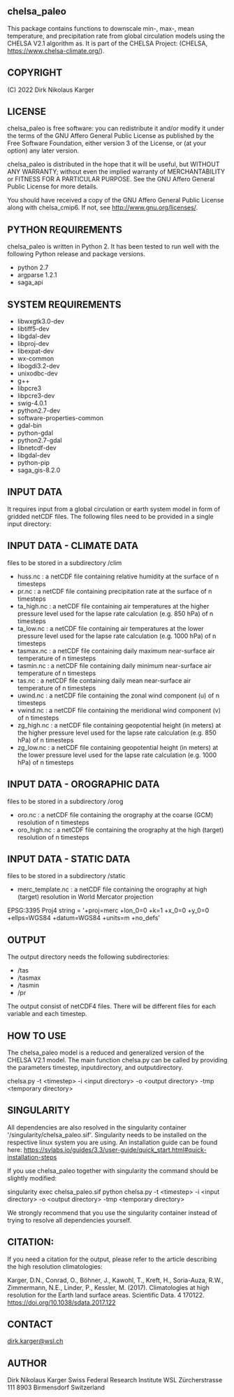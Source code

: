 chelsa_paleo
-----------
This package contains functions to downscale min-, max-, mean 
temperature, and precipitation rate from global circulation models
using the CHELSA V2.1 algorithm as. It is part of the
CHELSA Project: (CHELSA, <https://www.chelsa-climate.org/>).


COPYRIGHT
---------
(C) 2022 Dirk Nikolaus Karger


LICENSE
-------
chelsa_paleo is free software: you can redistribute it and/or modify it under
the terms of the GNU Affero General Public License as published by the
Free Software Foundation, either version 3 of the License, or
(at your option) any later version.

chelsa_paleo is distributed in the hope that it will be useful,
but WITHOUT ANY WARRANTY; without even the implied warranty of
MERCHANTABILITY or FITNESS FOR A PARTICULAR PURPOSE. See the
GNU Affero General Public License for more details.

You should have received a copy of the GNU Affero General Public License
along with chelsa_cmip6. If not, see <http://www.gnu.org/licenses/>.


PYTHON REQUIREMENTS
------------
chelsa_paleo is written in Python 2. It has been tested to run well with the
following Python release and package versions.
- python 2.7
- argparse 1.2.1
- saga_api


SYSTEM REQUIREMENTS
------------
- libwxgtk3.0-dev 
- libtiff5-dev 
- libgdal-dev 
- libproj-dev 
- libexpat-dev 
- wx-common 
- libogdi3.2-dev 
- unixodbc-dev
- g++ 
- libpcre3 
- libpcre3-dev 
- swig-4.0.1 
- python2.7-dev 
- software-properties-common 
- gdal-bin 
- python-gdal 
- python2.7-gdal 
- libnetcdf-dev 
- libgdal-dev
- python-pip 
- saga_gis-8.2.0 


INPUT DATA
------------
It requires input from a global circulation or earth system model in form of gridded 
netCDF files. The following files need to be provided in a single input directory:


INPUT DATA - CLIMATE DATA
-------
files to be stored in a subdirectory /clim

- huss.nc : a netCDF file containing relative humidity at the surface of n timesteps
- pr.nc : a netCDF file containing precipitation rate at the surface of n timesteps
- ta_high.nc : a netCDF file containing air temperatures at the higher pressure level used for the 
lapse rate calculation (e.g. 850 hPa) of n timesteps
- ta_low.nc : a netCDF file containing air temperatures at the lower pressure level used for the 
lapse rate calculation (e.g. 1000 hPa) of n timesteps
- tasmax.nc : a netCDF file containing daily maximum near-surface air temperature of n timesteps
- tasmin.nc : a netCDF file containing daily minimum near-surface air temperature of n timesteps
- tas.nc : a netCDF file containing daily mean near-surface air temperature of n timesteps
- uwind.nc : a netCDF file containing the zonal wind component (u) of n timesteps
- vwind.nc : a netCDF file containing the meridional wind component (v) of n timesteps
- zg_high.nc : a netCDF file containing geopotential height (in meters) at the higher pressure level used for the 
lapse rate calculation (e.g. 850 hPa) of n timesteps
- zg_low.nc : a netCDF file containing geopotential height (in meters) at the lower pressure level used for the 
lapse rate calculation (e.g. 1000 hPa) of n timesteps


INPUT DATA - OROGRAPHIC DATA
-------
files to be stored in a subdirectory /orog

- oro.nc : a netCDF file containing the orography at the coarse (GCM) resolution of n timesteps 
- oro_high.nc : a netCDF file containing the orography at the high (target) resolution of n timesteps


INPUT DATA - STATIC DATA
-------
files to be stored in a subdirectory /static

- merc_template.nc : a netCDF file containing the orography at high (target) resolution in World Mercator projection

EPSG:3395
Proj4 string = '+proj=merc +lon_0=0 +k=1 +x_0=0 +y_0=0 +ellps=WGS84 +datum=WGS84 +units=m +no_defs'


OUTPUT
------------
The output directory needs the following subdirectories:
- /tas
- /tasmax
- /tasmin
- /pr

The output consist of netCDF4 files. There will be different files for each variable and each timestep. 


HOW TO USE
----------
The chelsa_paleo model is a reduced and generalized version of the CHELSA V2.1 model.
The main function chelsa.py can be called by providing the parameters 
timestep, inputdirectory, and outputdirectory. 

chelsa.py -t \<timestep\> -i \<input directory\> -o \<output directory\> -tmp \<temporary directory>


SINGULARITY
------------
All dependencies are also resolved in the singularity container '/singularity/chelsa_paleo.sif'. Singularity needs to 
be installed on the respective linux system you are using. An installation guide can be found here: 
https://sylabs.io/guides/3.3/user-guide/quick_start.html#quick-installation-steps

If you use chelsa_paleo together with singularity the command should be slightly modified:

singularity exec chelsa_paleo.sif python chelsa.py -t \<timestep\> -i \<input directory\> -o \<output directory\> -tmp \<temporary directory>

We strongly recommend that you use the singularity container instead of trying to resolve all dependencies yourself.


CITATION:
------------
If you need a citation for the output, please refer to the article describing the high
resolution climatologies:

Karger, D.N., Conrad, O., Böhner, J., Kawohl, T., Kreft, H., Soria-Auza, R.W., Zimmermann, N.E., Linder, P., Kessler, M. (2017). Climatologies at high resolution for the Earth land surface areas. Scientific Data. 4 170122. https://doi.org/10.1038/sdata.2017.122


CONTACT
-------
<dirk.karger@wsl.ch>


AUTHOR
------
Dirk Nikolaus Karger
Swiss Federal Research Institute WSL
Zürcherstrasse 111
8903 Birmensdorf
Switzerland
